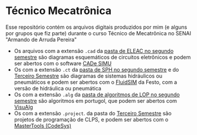 # Técnico Mecatrônica
Esse repositório contém os arquivos digitais produzidos por mim (e alguns por grupos que fiz parte) durante o curso Técnico de Mecatrônica no SENAI "Armando de Arruda Pereira"

- Os arquivos com a extensão `.cad` da [pasta de ELEAC no segundo semestre](./Segundo%20semestre/ELEAC%20-%20Elementos%20eletroeletrônicos%20e%20acionamentos/Circuitos) são diagramas esquemáticos de circuitos eletrônicos e podem ser abertos com o software [CADe SIMU](https://cadesimu.net)
- Os com a extensão `.ct` da [pasta de SPH no segundo semestre](./Segundo%20semestre/SPH%20-%20Sistemas%20pneumáticos%20e%20hidráulicos) e do [Terceiro Semestre](./Terceiro%20semestre/CLPR%20-%20Controladores%20L%C3%B3gicos%20Program%C3%A1veis) são diagramas de sistemas hidráulicos ou pneumáticos e podem ser abertos com o [FluidSIM](https://www.festo-didactic.com/br-pt/sistemas-de-ensino/softwares/fluidsim-3.6-portugues/fluidsim-3.6.htm?fbid=YnIucHQuNTM3LjIzLjE4LjEwMTIuNTQ0Mw) da Festo, com a versão de hidráulica ou pneumática
- Os com a extensão `.alg` da [pasta de algoritmos de LOP no segundo semestre](./Segundo%20semestre/LOP%20-%20Lógica%20de%20programação/Algoritmos) são algoritmos em portugol, que podem ser abertos com [VisuAlg](https://visualg3.com.br)
- Os com a extensão `.project`. da pasta do [Terceiro Semestre](./Terceiro%20semestre/CLPR%20-%20Controladores%20L%C3%B3gicos%20Program%C3%A1veis) são projetos de programação de CLPS, e podem ser abertos com o [MasterTools (CodeSys)](https://www.codesys.com/)
